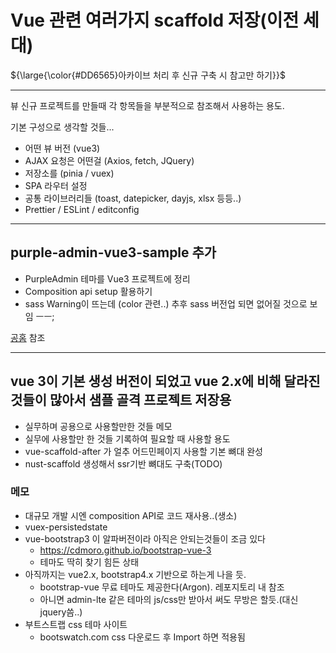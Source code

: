 # Vue 관련 여러가지 scaffold 저장(이전 세대)
<p>${\large{\color{#DD6565}아카이브 처리 후 신규 구축 시 참고만 하기}}$</p>

---

뷰 신규 프로젝트를 만들때 각 항목들을 부분적으로 참조해서 사용하는 용도.

기본 구성으로 생각할 것들...

- 어떤 뷰 버전 (vue3)
- AJAX 요청은 어떤걸 (Axios, fetch, JQuery)
- 저장소를 (pinia / vuex)
- SPA 라우터 설정
- 공통 라이브러리들 (toast, datepicker, dayjs, xlsx 등등..)
- Prettier / ESLint / editconfig

---

## purple-admin-vue3-sample 추가
- PurpleAdmin 테마를 Vue3 프로젝트에 정리
- Composition api setup 활용하기
- sass Warning이 뜨는데 (color 관련..) 추후 sass 버전업 되면 없어질 것으로 보임 ㅡㅡ;

[공홈][ref] 참조

---

## vue 3이 기본 생성 버전이 되었고 vue 2.x에 비해 달라진것들이 많아서 샘플 골격 프로젝트 저장용
- 실무하며 공용으로 사용할만한 것들 메모
- 실무에 사용할만 한 것들 기록하여 필요할 때 사용할 용도
- vue-scaffold-after 가 얼추 어드민페이지 사용할 기본 뼈대 완성
- nust-scaffold 생성해서 ssr기반 뼈대도 구축(TODO)

### 메모
- 대규모 개발 시엔 composition API로 코드 재사용..(생소)
- vuex-persistedstate
- vue-bootstrap3 이 알파버전이라 아직은 안되는것들이 조금 있다
  - https://cdmoro.github.io/bootstrap-vue-3
  - 테마도 딱히 찾기 힘든 상태
- 아직까지는 vue2.x, bootstrap4.x 기반으로 하는게 나을 듯. 
  - bootstrap-vue 무료 테마도 제공한다(Argon). 레포지토리 내 참조
  - 아니면 admin-lte 같은 테마의 js/css만 받아서 써도 무방은 할듯.(대신 jquery씀..)
- 부트스트랩 css 테마 사이트
  - bootswatch.com css 다운로드 후 Import 하면 적용됨


[ref]: https://vuejs.org/api/composition-api-setup.html
